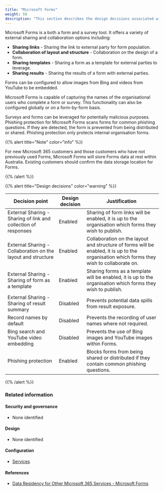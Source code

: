 ```yaml
---
title: "Microsoft Forms"
weight: 50
description: "This section describes the design decisions associated with implementation of Microsoft Forms for system(s) built using ASD's Blueprint for Secure Cloud."
---
```


Microsoft Forms is a both a form and a survey tool. It offers a variety of external sharing and collaboration options including:

- **Sharing links** - Sharing the link to external party for form population.
- **Collaboration of layout and structure** - Collaboration on the design of a form.
- **Sharing templates** - Sharing a form as a template for external parties to leverage.
- **Sharing results** - Sharing the results of a form with external parties.

Forms can be configured to allow images from Bing and videos from YouTube to be embedded.

Microsoft Forms is capable of capturing the names of the organisational users who complete a form or survey. This functionality can also be configured globally or on a form-by-form basis.

Surveys and forms can be leveraged for potentially malicious purposes. Phishing protection for Microsoft Forms scans forms for common phishing questions. If they are detected, the form is prevented from being distributed or shared. Phishing protection only protects internal organisation forms.

{{% alert title="Note" color="info" %}}

For new Microsoft 365 customers and those customers who have not previously used Forms, Microsoft Forms will store Forms data at rest within Australia. Existing customers should confirm the data storage location for Forms.

{{% /alert %}}

{{% alert title="Design decisions" color="warning" %}}

| Decision point                                                 | Design decision | Justification                                                                                                                             |
| -------------------------------------------------------------- | --------------- | ----------------------------------------------------------------------------------------------------------------------------------------- |
| External Sharing - Sharing of link and collection of responses | Enabled         | Sharing of form links will be enabled, it is up to the organisation which forms they wish to publish.                                     |
| External Sharing - Collaboration on the layout and structure   | Enabled         | Collaboration on the layout and structure of forms will be enabled, it is up to the organisation which forms they wish to collaborate on. |
| External Sharing - Sharing of form as a template               | Enabled         | Sharing forms as a template will be enabled, it is up to the organisation which forms they wish to publish.                               |
| External Sharing - Sharing of result summary                   | Disabled        | Prevents potential data spills from result exposure.                                                                                      |
| Record names by default                                        | Disabled        | Prevents the recording of user names where not required.                                                                                  |
| Bing search and YouTube video embedding                        | Disabled        | Prevents the use of Bing images and YouTube images within Forms.                                                                          |
| Phishing protection                                            | Enabled         | Blocks forms from being shared or distributed if they contain common phishing questions.                                                  |

{{% /alert %}}

### Related information

#### Security and governance

- None identified

#### Design

- None identified

#### Configuration

- [Services](/configuration/microsoft-365/settings/services)

#### References

- [Data Residency for Other Microsoft 365 Services - Microsoft Forms](https://learn.microsoft.com/microsoft-365/enterprise/m365-dr-workload-other?view=o365-worldwide#forms)
